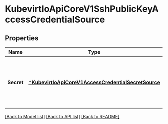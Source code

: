 # KubevirtIoApiCoreV1SshPublicKeyAccessCredentialSource

## Properties
Name | Type | Description | Notes
------------ | ------------- | ------------- | -------------
**Secret** | [***KubevirtIoApiCoreV1AccessCredentialSecretSource**](kubevirt.io.api.core.v1.AccessCredentialSecretSource.md) | Secret means that the access credential is pulled from a kubernetes secret | [optional] [default to null]

[[Back to Model list]](../README.md#documentation-for-models) [[Back to API list]](../README.md#documentation-for-api-endpoints) [[Back to README]](../README.md)


